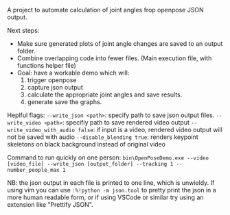 A project to automate calculation of joint angles frop openpose JSON output. 

Next steps:

  - Make sure generated plots of joint angle changes are saved to an output folder.
  - Combine overlapping code into fewer files. (Main execution file, with functions helper file)
  - Goal: have a workable demo which will:
      1. trigger openpose
      2. capture json output
      3. calculate the appropriate joint angles and save results.
      4. generate save the graphs.

Heplful flags:
  `--write_json <path>`: specify path to save json output files.
  `--write_video <path>`: specifiy path to save rendered video output
  `--write_video_with_audio false`: if input is a video, rendered video output will not be saved with audio
  `--disable_blending true`: renders keypoint skeletons on black background instead of original video

Command to run quickly on one person:
`bin\OpenPoseDemo.exe --video [video_file] --write_json [output_folder] --tracking 1 --number_people_max 1`

NB: the json output in each file is printed to one line, which is unwieldy.
  If using vim you can use `:%!python -m json.tool` to pretty print the json
  in a more human readable form, or if using VSCode or similar try using an
  extension like "Prettify JSON".

